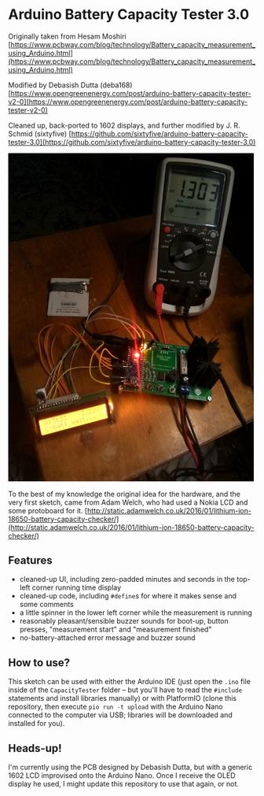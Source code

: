 Arduino Battery Capacity Tester 3.0
===================================

Originally taken from Hesam Moshiri
[https://www.pcbway.com/blog/technology/Battery_capacity_measurement_using_Arduino.html](https://www.pcbway.com/blog/technology/Battery_capacity_measurement_using_Arduino.html)

Modified by Debasish Dutta (deba168)
[https://www.opengreenenergy.com/post/arduino-battery-capacity-tester-v2-0](https://www.opengreenenergy.com/post/arduino-battery-capacity-tester-v2-0) 

Cleaned up, back-ported to 1602 displays, and further modified by J. R. Schmid (sixtyfive)
[https://github.com/sixtyfive/arduino-battery-capacity-tester-3.0](https://github.com/sixtyfive/arduino-battery-capacity-tester-3.0)

<img src="img/improvised-tester.jpeg" alt="Photo of the improvised tester" width="500"/>

To the best of my knowledge the original idea for the hardware, and the very first
sketch, came from Adam Welch, who had used a Nokia LCD and some protoboard for it.
[http://static.adamwelch.co.uk/2016/01/lithium-ion-18650-battery-capacity-checker/](http://static.adamwelch.co.uk/2016/01/lithium-ion-18650-battery-capacity-checker/)

## Features

- cleaned-up UI, including zero-padded minutes and seconds in the top-left corner running time display
- cleaned-up code, including `#define`s for where it makes sense and some comments
- a little spinner in the lower left corner while the measurement is running
- reasonably pleasant/sensible buzzer sounds for boot-up, button presses, "measurement start" and "measurement finished"
- no-battery-attached error message and buzzer sound

## How to use?

This sketch can be used with either the Arduino IDE (just open the `.ino` file inside of the `CapacityTester` folder – but you'll have to read the `#include` statements and install libraries manually) or with PlatformIO (clone this repository, then execute `pio run -t upload` with the Arduino Nano connected to the computer via USB; libraries will be downloaded and installed for you).

## Heads-up!

I'm currently using the PCB designed by Debasish Dutta, but with a generic 1602 LCD improvised onto the Arduino Nano. Once I receive the OLED display he used, I might update this repository to use that again, or not.
